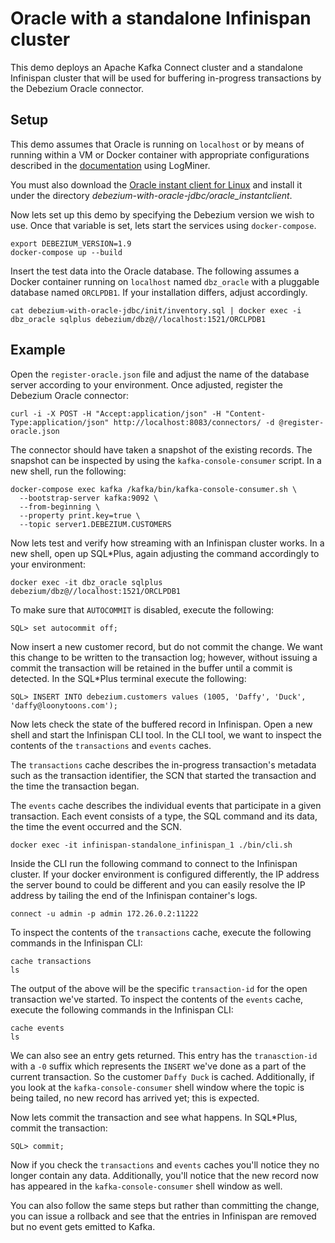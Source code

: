 # Oracle with a standalone Infinispan cluster

This demo deploys an Apache Kafka Connect cluster and a standalone Infinispan cluster that will be used for buffering in-progress transactions by the Debezium Oracle connector.

## Setup

This demo assumes that Oracle is running on `localhost` or by means of running within a VM or Docker container with appropriate configurations described in the [documentation](https://debezium.io/documentation/reference/stable/connectors/oracle.adoc) using LogMiner.

You must also download the [Oracle instant client for Linux](http://www.oracle.technetwork/topics/linuxx86-64soft-092277.html) and install it under the directory _debezium-with-oracle-jdbc/oracle_instantclient_.

Now lets set up this demo by specifying the Debezium version we wish to use.
Once that variable is set, lets start the services using `docker-compose`.

```shell
export DEBEZIUM_VERSION=1.9
docker-compose up --build
```

Insert the test data into the Oracle database.
The following assumes a Docker container running on `localhost` named `dbz_oracle` with a pluggable database named `ORCLPDB1`.
If your installation differs, adjust accordingly.

```shell
cat debezium-with-oracle-jdbc/init/inventory.sql | docker exec -i dbz_oracle sqlplus debezium/dbz@//localhost:1521/ORCLPDB1
```

## Example

Open the `register-oracle.json` file and adjust the name of the database server according to your environment.
Once adjusted, register the Debezium Oracle connector:

```shell
curl -i -X POST -H "Accept:application/json" -H "Content-Type:application/json" http://localhost:8083/connectors/ -d @register-oracle.json
```

The connector should have taken a snapshot of the existing records.
The snapshot can be inspected by using the `kafka-console-consumer` script.
In a new shell, run the following:

```shell
docker-compose exec kafka /kafka/bin/kafka-console-consumer.sh \
  --bootstrap-server kafka:9092 \
  --from-beginning \
  --property print.key=true \
  --topic server1.DEBEZIUM.CUSTOMERS
```

Now lets test and verify how streaming with an Infinispan cluster works.
In a new shell, open up SQL*Plus, again adjusting the command accordingly to your environment:

```shell
docker exec -it dbz_oracle sqlplus debezium/dbz@//localhost:1521/ORCLPDB1
```

To make sure that `AUTOCOMMIT` is disabled, execute the following:

```shell
SQL> set autocommit off;
```

Now insert a new customer record, but do not commit the change.
We want this change to be written to the transaction log; however, without issuing a commit the transaction will be retained in the buffer until a commit is detected.
In the SQL*Plus terminal execute the following:

```shell
SQL> INSERT INTO debezium.customers values (1005, 'Daffy', 'Duck', 'daffy@loonytoons.com');
```

Now lets check the state of the buffered record in Infinispan.
Open a new shell and start the Infinispan CLI tool.
In the CLI tool, we want to inspect the contents of the `transactions` and `events` caches.  

The `transactions` cache describes the in-progress transaction's metadata such as the transaction identifier, the SCN that started the transaction and the time the transaction began.

The `events` cache describes the individual events that participate in a given transaction.
Each event consists of a type, the SQL command and its data, the time the event occurred and the SCN.

```shell
docker exec -it infinispan-standalone_infinispan_1 ./bin/cli.sh
```

Inside the CLI run the following command to connect to the Infinispan cluster.
If your docker environment is configured differently, the IP address the server bound to could be different and you can easily resolve the IP address by tailing the end of the Infinispan container's logs.

```shell
connect -u admin -p admin 172.26.0.2:11222
```

To inspect the contents of the `transactions` cache, execute the following commands in the Infinispan CLI:
```shell
cache transactions
ls
```

The output of the above will be the specific `transaction-id` for the open transaction we've started.
To inspect the contents of the `events` cache, execute the following commands in the Infinispan CLI:

```shell
cache events
ls
```

We can also see an entry gets returned.
This entry has the `tranasction-id` with a `-0` suffix which represents the `INSERT` we've done as a part of the current transaction.
So the customer `Daffy Duck` is cached.
Additionally, if you look at the `kafka-console-consumer` shell window where the topic is being tailed, no new record has arrived yet; this is expected.

Now lets commit the transaction and see what happens.
In SQL*Plus, commit the transaction:

```shell
SQL> commit;
```

Now if you check the `transactions` and `events` caches you'll notice they no longer contain any data.
Additionally, you'll notice that the new record now has appeared in the `kafka-console-consumer` shell window as well.

You can also follow the same steps but rather than committing the change, you can issue a rollback and see that the entries in Infinispan are removed but no event gets emitted to Kafka.

